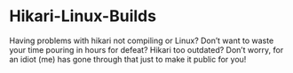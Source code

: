 # Hikari-Linux-Builds
Having problems with hikari not compiling or Linux? Don’t want to waste your time pouring in hours for defeat? Hikari too outdated? Don’t worry, for an idiot (me) has gone through that just to make it public for you!

